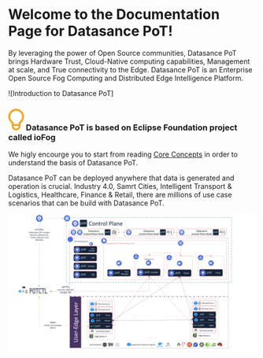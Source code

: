 # Welcome to the Documentation Page for Datasance PoT!

By leveraging the power of Open Source communities, Datasance PoT brings Hardware Trust, Cloud-Native computing capabilities, Management at scale, and True connectivity to the Edge. Datasance PoT is an Enterprise Open Source Fog Computing and Distributed Edge Intelligence Platform. 



![Introduction to Datasance PoT]

<aside class="notifications tip">
  <h3><img src="/images/icos/ico-tip.svg" alt=""> Datasance PoT is based on Eclipse Foundation project called ioFog</h3>
  <p>We higly encourge you to start from reading <a href="#/./ioFog_3.0/getting-started/core-concepts">Core Concepts</a> in order to understand the basis of Datasance PoT.</p>
</aside>

Datasance PoT can be deployed anywhere that data is generated and operation is crucial. Industry 4.0, Samrt Cities, Intelligent Transport & Logistics, Healthcare, Finance & Retail, there are millions of use case scenarios that can be build with Datasance PoT. 

![Datasance PoT](./images/PoT4.png)


